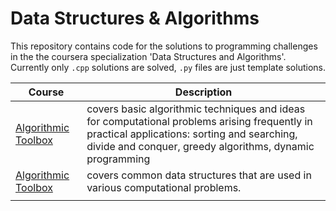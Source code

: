 # Data Structures & Algorithms

This repository contains code for the solutions to programming challenges in the the coursera specialization 'Data Structures and Algorithms'. 
Currently only `.cpp` solutions are solved, `.py` files are just template solutions. 

<table>
<thead>
  <tr>
    <th>Course</th>
    <th>Description</th>
  </tr>
</thead>
<tbody>
  <tr>
    <td> <a href = "1_algorithmic_toolbox/algorithmic_toolbox_index.md">Algorithmic Toolbox</td>
    <td>covers basic algorithmic techniques and ideas for computational problems arising frequently in practical applications: sorting and searching, divide and conquer, greedy algorithms, dynamic programming</td>
  </tr>
    <td> <a href = "">Algorithmic Toolbox</td>
    <td>covers common data structures that are used in various computational problems. </td>
  <tr>
    <td></td>
    <td></td>
  </tr>
</tbody>
</table>

